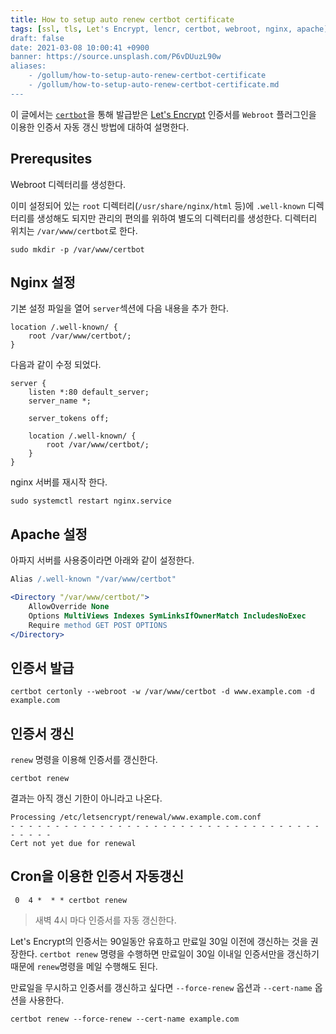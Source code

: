 ```yaml
---
title: How to setup auto renew certbot certificate
tags: [ssl, tls, Let's Encrypt, lencr, certbot, webroot, nginx, apache]
draft: false
date: 2021-03-08 10:00:41 +0900
banner: https://source.unsplash.com/P6vDUuzL90w
aliases:
    - /gollum/how-to-setup-auto-renew-certbot-certificate
    - /gollum/how-to-setup-auto-renew-certbot-certificate.md
---
```


이 글에서는 [`certbot`](https://certbot.eff.org/)을 통해 발급받은 [Let's Encrypt](https://lencr.org) 인증서를 `Webroot` 플러그인을 이용한 인증서 자동 갱신 방법에 대하여 설명한다. 


## Prerequsites

Webroot 디렉터리를 생성한다. 

이미 설정되어 있는 `root` 디렉터리(`/usr/share/nginx/html`  등)에 `.well-known`  디렉터리를 생성해도 되지만 관리의 편의를 위하여 별도의 디렉터리를 생성한다.  디렉터리 위치는 `/var/www/certbot`로 한다. 

```
sudo mkdir -p /var/www/certbot
```


## Nginx 설정

기본 설정 파일을 열어 `server`섹션에  다음 내용을 추가 한다.

```nginx
location /.well-known/ {
    root /var/www/certbot/;
}
```

<!--more-->

다음과 같이 수정 되었다. 

```nginx
server {
    listen *:80 default_server;
    server_name *;

    server_tokens off;

    location /.well-known/ {
        root /var/www/certbot/;
    }
}
```

nginx 서버를 재시작 한다. 

```
sudo systemctl restart nginx.service
```

## Apache 설정

아파지 서버를 사용중이라면 아래와 같이 설정한다. 

```apache
Alias /.well-known "/var/www/certbot"

<Directory "/var/www/certbot/">
    AllowOverride None
    Options MultiViews Indexes SymLinksIfOwnerMatch IncludesNoExec
    Require method GET POST OPTIONS
</Directory>
```

## 인증서 발급

```
certbot certonly --webroot -w /var/www/certbot -d www.example.com -d example.com 
```


## 인증서 갱신

`renew` 명령을 이용해 인증서를 갱신한다. 

```
certbot renew
```

결과는 아직 갱신 기한이 아니라고 나온다. 

```
Processing /etc/letsencrypt/renewal/www.example.com.conf
- - - - - - - - - - - - - - - - - - - - - - - - - - - - - - - - - - - - - - - -
Cert not yet due for renewal

```


## Cron을 이용한 인증서 자동갱신


```
 0  4 *  * * certbot renew
```

> 새벽 4시 마다 인증서를 자동 갱신한다. 

Let's Encrypt의 인증서는 90일동안 유효하고 만료일 30일 이전에 갱신하는 것을 권장한다. `certbot renew` 명령을 수행하면 만료일이 30일 이내일 인증서만을 갱신하기 때문에 `renew`명령을 메일 수행해도 된다. 

만료일을 무시하고 인증서를 갱신하고 싶다면  `--force-renew` 옵션과 `--cert-name` 옵션을 사용한다.

```
certbot renew --force-renew --cert-name example.com
```